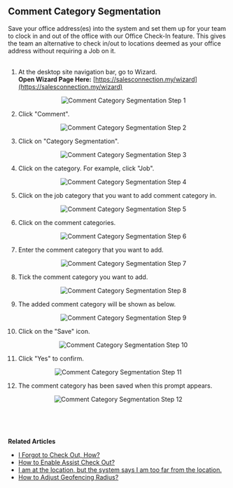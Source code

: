 ## Comment Category Segmentation

Save your office address(es) into the system and set them up for your team to clock in and out of the office with our Office Check-In feature. This gives the team an alternative to check in/out to locations deemed as your office address without requiring a Job on it.<br><br>

1. At the desktop site navigation bar, go to Wizard.<br>
   **Open Wizard Page Here:** [https://salesconnection.my/wizard](https://salesconnection.my/wizard)<br>

   <p align="center">
      <img src="img2/Comment_Category_Segmentation_Step_1.png" alt="Comment Category Segmentation Step 1">
   </p>
        
2. Click "Comment".

   <p align="center">
      <img src="img2/Comment_Category_Segmentation_Step_2.png" alt="Comment Category Segmentation Step 2">
   </p>
  
3. Click on "Category Segmentation".

   <p align="center">
      <img src="img2/Comment_Category_Segmentation_Step_3.png" alt="Comment Category Segmentation Step 3">
   </p>
  
4. Click on the category. For example, click "Job".

   <p align="center">
      <img src="img2/Comment_Category_Segmentation_Step_4.png" alt="Comment Category Segmentation Step 4">
   </p>
  
5. Click on the job category that you want to add comment category in.

   <p align="center">
      <img src="img2/Comment_Category_Segmentation_Step_5.png" alt="Comment Category Segmentation Step 5">
   </p>
  
6. Click on the comment categories.

   <p align="center">
      <img src="img2/Comment_Category_Segmentation_Step_6.png" alt="Comment Category Segmentation Step 6">
   </p>
  
7. Enter the comment category that you want to add.

   <p align="center">
      <img src="img2/Comment_Category_Segmentation_Step_7.png" alt="Comment Category Segmentation Step 7">
   </p>
  
8. Tick the comment category you want to add.

   <p align="center">
      <img src="img2/Comment_Category_Segmentation_Step_8.png" alt="Comment Category Segmentation Step 8">
   </p>
  
9. The added comment category will be shown as below.

   <p align="center">
      <img src="img2/Comment_Category_Segmentation_Step_9.png" alt="Comment Category Segmentation Step 9">
   </p>
  
10. Click on the "Save" icon.

    <p align="center">
      <img src="img2/Comment_Category_Segmentation_Step_10.png" alt="Comment Category Segmentation Step 10">
    </p>


11. Click "Yes" to confirm.

   <p align="center">
      <img src="img2/Comment_Category_Segmentation_Step_11.png" alt="Comment Category Segmentation Step 11">
   </p>
  
12. The comment category has been saved when this prompt appears.

   <p align="center">
      <img src="img2/Comment_Category_Segmentation_Step_12.png" alt="Comment Category Segmentation Step 12">
   </p>  
   <br><br><br>

**Related Articles**
- [I Forgot to Check Out, How?](Assist_Check_Out.md)
- [How to Enable Assist Check Out?](Enable_Assist_Check_Out.md)
- [I am at the location, but the system says I am too far from the location.](Check_In_Address.md)
- [How to Adjust Geofencing Radius?](Adjust_Geofencing_Radius.md)

